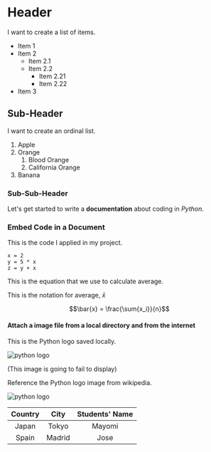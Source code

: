# Header

I want to create a list of items.

- Item 1
- Item 2
  - Item 2.1
  - Item 2.2
      - Item 2.21
      - Item 2.22
- Item 3

## Sub-Header

I want to create an ordinal list.

1. Apple
2. Orange
     1. Blood Orange
     2. California Orange
3. Banana

### Sub-Sub-Header

Let's get started to write a **documentation** about coding in *Python*.

### Embed Code in a Document

This is the code I applied in my project. 

``` {python}
x = 2
y = 5 * x
z = y + x
```

This is the equation that we use to calculate average. 

This is the notation for average, $\bar{x}$

$$\bar{x} = \frac{\sum{x_i}}{n}$$

#### Attach a image file from a local directory and from the internet

This is the Python logo saved locally.

![python logo](./python.jpg)

(This image is going to fail to display)

Reference the Python logo image from wikipedia.

![python logo](https://upload.wikimedia.org/wikipedia/commons/thumb/c/c3/Python-logo-notext.svg/800px-Python-logo-notext.svg.png)


| Country | City | Students' Name |
| :---: | :---: | :---: |
| Japan  | Tokyo | Mayomi |
| Spain  | Madrid | Jose  |









